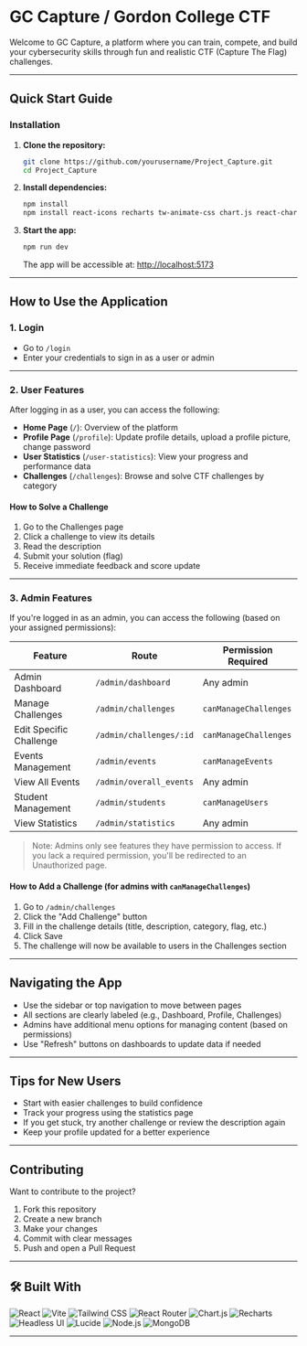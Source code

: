 # GC Capture / Gordon College CTF

Welcome to GC Capture, a platform where you can train, compete, and build your cybersecurity skills through fun and realistic CTF (Capture The Flag) challenges.

---

## Quick Start Guide

### Installation

1. **Clone the repository:**
   ```bash
   git clone https://github.com/yourusername/Project_Capture.git
   cd Project_Capture
   ```

2. **Install dependencies:**
   ```bash
   npm install
   npm install react-icons recharts tw-animate-css chart.js react-chartjs-2
   ```

3. **Start the app:**
   ```bash
   npm run dev
   ```
   The app will be accessible at: [http://localhost:5173](http://localhost:5173)

---

## How to Use the Application

### 1. Login

- Go to `/login`
- Enter your credentials to sign in as a user or admin

---

### 2. User Features

After logging in as a user, you can access the following:

- **Home Page** (`/`): Overview of the platform
- **Profile Page** (`/profile`): Update profile details, upload a profile picture, change password
- **User Statistics** (`/user-statistics`): View your progress and performance data
- **Challenges** (`/challenges`): Browse and solve CTF challenges by category

#### How to Solve a Challenge

1. Go to the Challenges page
2. Click a challenge to view its details
3. Read the description
4. Submit your solution (flag)
5. Receive immediate feedback and score update

---

### 3. Admin Features

If you're logged in as an admin, you can access the following (based on your assigned permissions):

| Feature                        | Route                        | Permission Required        |
|--------------------------------|------------------------------|----------------------------|
| Admin Dashboard                | `/admin/dashboard`           | Any admin                  |
| Manage Challenges              | `/admin/challenges`          | `canManageChallenges`      |
| Edit Specific Challenge        | `/admin/challenges/:id`      | `canManageChallenges`      |
| Events Management              | `/admin/events`              | `canManageEvents`          |
| View All Events                | `/admin/overall_events`      | Any admin                  |
| Student Management             | `/admin/students`            | `canManageUsers`           |
| View Statistics                | `/admin/statistics`          | Any admin                  |

> Note: Admins only see features they have permission to access. If you lack a required permission, you'll be redirected to an Unauthorized page.

#### How to Add a Challenge (for admins with `canManageChallenges`)

1. Go to `/admin/challenges`
2. Click the "Add Challenge" button
3. Fill in the challenge details (title, description, category, flag, etc.)
4. Click Save
5. The challenge will now be available to users in the Challenges section

---

## Navigating the App

- Use the sidebar or top navigation to move between pages
- All sections are clearly labeled (e.g., Dashboard, Profile, Challenges)
- Admins have additional menu options for managing content (based on permissions)
- Use "Refresh" buttons on dashboards to update data if needed

---

## Tips for New Users

- Start with easier challenges to build confidence
- Track your progress using the statistics page
- If you get stuck, try another challenge or review the description again
- Keep your profile updated for a better experience

---

## Contributing

Want to contribute to the project?

1. Fork this repository
2. Create a new branch
3. Make your changes
4. Commit with clear messages
5. Push and open a Pull Request

---

## 🛠️ Built With
![React](https://img.shields.io/badge/React-20232A?style=for-the-badge\&logo=react\&logoColor=61DAFB)
![Vite](https://img.shields.io/badge/Vite-646CFF?style=for-the-badge\&logo=vite\&logoColor=white)
![Tailwind CSS](https://img.shields.io/badge/TailwindCSS-06B6D4?style=for-the-badge\&logo=tailwind-css\&logoColor=white)
![React Router](https://img.shields.io/badge/React_Router-CA4245?style=for-the-badge\&logo=react-router\&logoColor=white)
![Chart.js](https://img.shields.io/badge/Chart.js-F5788D?style=for-the-badge\&logo=chartdotjs\&logoColor=white)
![Recharts](https://img.shields.io/badge/Recharts-FF6384?style=for-the-badge\&logo=recharts\&logoColor=white)
![Headless UI](https://img.shields.io/badge/HeadlessUI-000000?style=for-the-badge\&logo=tailwind-css\&logoColor=white)
![Lucide](https://img.shields.io/badge/Lucide-000000?style=for-the-badge\&logo=lucide\&logoColor=white)
![Node.js](https://img.shields.io/badge/Node.js-339933?style=for-the-badge\&logo=node.js\&logoColor=white)
![MongoDB](https://img.shields.io/badge/MongoDB-47A248?style=for-the-badge\&logo=mongodb\&logoColor=white)

---

